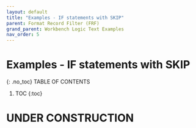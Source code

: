 ```yaml
---
layout: default
title: "Examples - IF statements with SKIP"
parent: Format Record Filter (FRF)
grand_parent: Workbench Logic Text Examples
nav_order: 5
---
```


# Examples - IF statements with SKIP
{: .no_toc}
TABLE OF CONTENTS 
1. TOC
{:toc}  
 
# UNDER CONSTRUCTION
